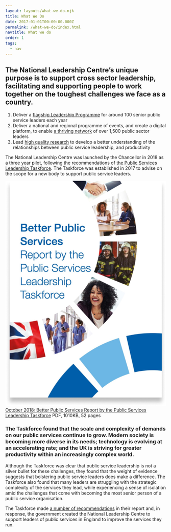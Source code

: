 ```yaml
---
layout: layouts/what-we-do.njk
title: What We Do
date: 2017-01-01T00:00:00.000Z
permalink: /what-we-do/index.html
navtitle: What we do
order: 1
tags:
  - nav
---
```


<div class="header-block highlight">
  <div class="container container--sm">

## The National Leadership Centre’s unique purpose is to support cross sector leadership, facilitating and supporting people to work together on the toughest challenges we face as a country.

1. Deliver a [flagship Leadership Programme](/our-programme/) for around 100 senior public service leaders each year
2. Deliver a national and regional programme of events, and create a digital platform, to enable [a thriving network](/the-network/) of over 1,500 public sector leaders
3. Lead [high quality research](/research/) to develop a better understanding of the relationships between public service leadership, and productivity
  </div>
</div>

<div class="content-block">
  <div class="container container--xs vertical-padding">

The National Leadership Centre was launched by the Chancellor in 2018 as a three year pilot, following the recommendations of [the Public Services Leadership Taskforce](https://www.gov.uk/government/publications/national-leadership-centre). The Taskforce was established in 2017 to advise on the scope for a new body to support public service leaders.

<div class="pdf-left-block">
	<div class="pdf-left-block__pdf">
		<img src="../../static/img/taskforce-report-pdf.png"/>
		<span><a href="https://assets.publishing.service.gov.uk/government/uploads/system/uploads/attachment_data/file/799567/6.4846_CO_CPSL-Report_A4-P_WEB_NoLogo__002.pdf">October 2018: Better Public Services Report by the Public Services Leadership Taskforce</a></span>
		<span>PDF, 1010KB, 52 pages</span>
	</div>
	<div class="header-highlight">

### The Taskforce found that the scale and complexity of demands on our public services continue to grow. Modern society is becoming more diverse in its needs; technology is evolving at an accelerating rate; and the UK is striving for greater productivity within an increasingly complex world.

   </div>
</div>

Although the Taskforce was clear that public service leadership is not a silver bullet for these challenges, they found that the weight of evidence suggests that bolstering public service leaders does make a difference. The Taskforce also found that many leaders are struggling with the strategic complexity of the services they lead, while experiencing a sense of isolation amid the challenges that come with becoming the most senior person of a public service organisation.

The Taskforce made [a number of recommendations](https://www.gov.uk/government/publications/national-leadership-centre) in their report and, in response, the government created the National Leadership Centre to support leaders of public services in England to improve the services they run.

<!-- ### **Related Links:**

[The National Leadership Centre on Gov.uk](https://www.gov.uk/government/publications/national-leadership-centre) 

[October 2018: Better Public Services Report](https://assets.publishing.service.gov.uk/government/uploads/system/uploads/attachment_data/file/799567/6.4846_CO_CPSL-Report_A4-P_WEB_NoLogo__002.pdf) by the Public Services Leadership Taskforce
(PDF, 1010KB, 52 pages.)

If you need an accessible format, please email <a href="mailto: publiccorrespondence@cabinetoffice.gov.uk">publiccorrespondence@cabinetoffice.gov.uk</a>. -->


  </div>
</div>